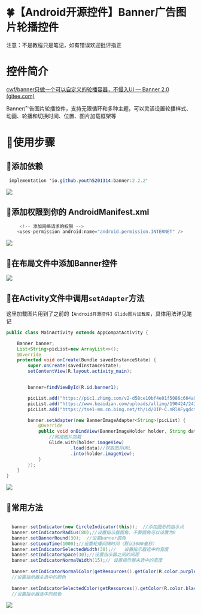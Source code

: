# 🍀【Android开源控件】Banner广告图片轮播控件

注意：不是教程只是笔记，如有错误欢迎批评指正

# 控件简介

[cwf/banner只做一个可以自定义的轮播容器，不侵入UI — Banner 2.0 (gitee.com)](https://gitee.com/android_locker/banner#banner-20-%E5%85%A8%E6%96%B0%E5%8D%87%E7%BA%A7)

Banner广告图片轮播控件，支持无限循环和多种主题，可以灵活设置轮播样式、动画、轮播和切换时间、位置、图片加载框架等

# 🌺使用步骤

## 🍁添加依赖

```java
 implementation 'io.github.youth5201314:banner:2.2.2'
```

![](https://gitee.com/starry_lixu/picture/raw/master/20220428200541.png#id=reKmt&originHeight=1032&originWidth=1920&originalType=binary&ratio=1&rotation=0&showTitle=false&status=done&style=none&title=)

## 🍁添加权限到你的 AndroidManifest.xml

```java
 	 <!-- 添加网络请求的权限 -->
    <uses-permission android:name="android.permission.INTERNET" />
```

![](https://gitee.com/starry_lixu/picture/raw/master/20220428215503.png#id=SvMDd&originHeight=1032&originWidth=1920&originalType=binary&ratio=1&rotation=0&showTitle=false&status=done&style=none&title=)

## 🍁在布局文件中添加Banner控件

![](https://gitee.com/starry_lixu/picture/raw/master/20220428201323.png#id=YZr3v&originHeight=1032&originWidth=1920&originalType=binary&ratio=1&rotation=0&showTitle=false&status=done&style=none&title=)

## 🍁在Activity文件中调用`setAdapter`方法

这里加载图片用到了之前的`【Android开源控件】Glide图片加载库`，具体用法详见笔记

```java
public class MainActivity extends AppCompatActivity {

    Banner banner;
    List<String>picList=new ArrayList<>();
    @Override
    protected void onCreate(Bundle savedInstanceState) {
        super.onCreate(savedInstanceState);
        setContentView(R.layout.activity_main);


        banner=findViewById(R.id.banner1);

        picList.add("https://pic1.zhimg.com/v2-d58ce10bf4e01f5086c604a9cfed29f3_r.jpg?source=1940ef5c");
        picList.add("https://www.keaidian.com/uploads/allimg/190424/24110307_19.jpg");
        picList.add("https://tse1-mm.cn.bing.net/th/id/OIP-C.nRlAFygdctTCHmIWN7GxRwHaEK?pid=ImgDet&rs=1");

        banner.setAdapter(new BannerImageAdapter<String>(picList) {
            @Override
            public void onBindView(BannerImageHolder holder, String data, int position, int size) {
                //网络图片加载
                Glide.with(holder.imageView)
                        .load(data)//获取图片URL
                        .into(holder.imageView);
            }
        });
    }
}
```

![](https://gitee.com/starry_lixu/picture/raw/master/20220428203434.gif#id=Bji3w&originHeight=1030&originWidth=1916&originalType=binary&ratio=1&rotation=0&showTitle=false&status=done&style=none&title=)

## 🍁常用方法

```java

  banner.setIndicator(new CircleIndicator(this));  //添加圆形的指示点
  banner.setIndicatorRadius(80);//设置指示器圆角，不要圆角可以设置为0
  banner.setBannerRound(30);  //设置banner圆角
  banner.setLoopTime(1000);//设置轮播间隔时间（默认3000毫秒）
  banner.setIndicatorSelectedWidth(30);//	设置指示器选中的宽度
  banner.setIndicatorSpace(30);//设置指示器之间的间距
  banner.setIndicatorNormalWidth(15);//	设置指示器未选中的宽度
  
  banner.setIndicatorNormalColor(getResources().getColor(R.color.purple_200));
  //设置指示器未选中的颜色
  
  banner.setIndicatorSelectedColor(getResources().getColor(R.color.black));
  //设置指示器选中的颜色
```

![](https://gitee.com/starry_lixu/picture/raw/master/20220428215605.gif#id=qvZ7a&originHeight=1030&originWidth=1916&originalType=binary&ratio=1&rotation=0&showTitle=false&status=done&style=none&title=)
